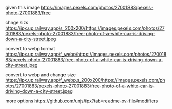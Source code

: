 
given this image
https://images.pexels.com/photos/27001883/pexels-photo-27001883/free

chnge sizs
https://ipx.up.railway.app/s_200x200/https://images.pexels.com/photos/27001883/pexels-photo-27001883/free-photo-of-a-white-car-is-driving-down-a-city-street.jpeg

convert to webp format
https://ipx.up.railway.app/f_webp/https://images.pexels.com/photos/27001883/pexels-photo-27001883/free-photo-of-a-white-car-is-driving-down-a-city-street.jpeg

convert to webp and change size
https://ipx.up.railway.app/f_webp,s_200x200/https://images.pexels.com/photos/27001883/pexels-photo-27001883/free-photo-of-a-white-car-is-driving-down-a-city-street.jpeg

more options
https://github.com/unjs/ipx?tab=readme-ov-file#modifiers
